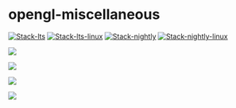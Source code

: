 # opengl-miscellaneous

<!-- badges: start -->
[![Stack-lts](https://github.com/stla/opengl-miscellaneous/actions/workflows/Stack-lts.yml/badge.svg)](https://github.com/stla/opengl-miscellaneous/actions/workflows/Stack-lts.yml)
[![Stack-lts-linux](https://github.com/stla/opengl-miscellaneous/actions/workflows/Stack-lts-linux.yml/badge.svg)](https://github.com/stla/opengl-miscellaneous/actions/workflows/Stack-lts-linux.yml)
[![Stack-nightly](https://github.com/stla/opengl-miscellaneous/actions/workflows/Stack-nightly.yml/badge.svg)](https://github.com/stla/opengl-miscellaneous/actions/workflows/Stack-nightly.yml)
[![Stack-nightly-linux](https://github.com/stla/opengl-miscellaneous/actions/workflows/Stack-nightly-linux.yml/badge.svg)](https://github.com/stla/opengl-miscellaneous/actions/workflows/Stack-nightly-linux.yml)
<!-- badges: end -->


![](gallery/wavyTorus.gif)

![](gallery/gears.gif)

![](gallery/HopfTorus.gif)

![](gallery/HopfCylinder.gif)
